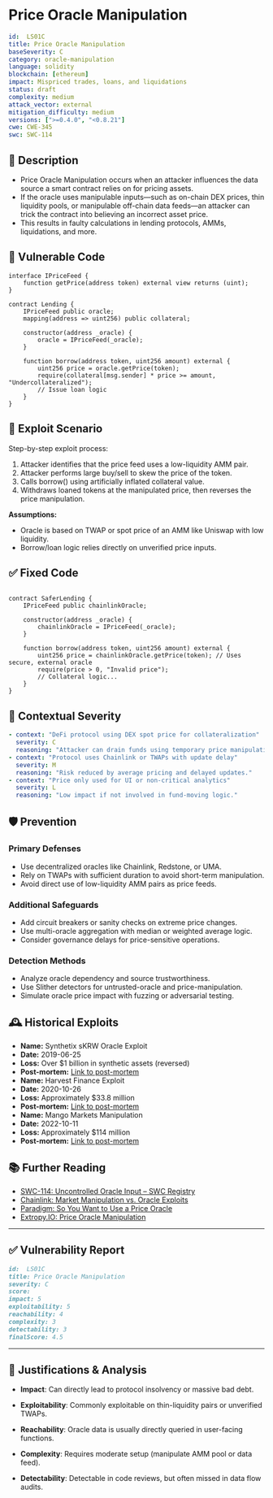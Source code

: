# Price Oracle Manipulation

```YAML
id:  LS01C
title: Price Oracle Manipulation
baseSeverity: C
category: oracle-manipulation
language: solidity
blockchain: [ethereum]
impact: Mispriced trades, loans, and liquidations
status: draft
complexity: medium
attack_vector: external
mitigation_difficulty: medium
versions: [">=0.4.0", "<0.8.21"]
cwe: CWE-345
swc: SWC-114
```

## 📝 Description

- Price Oracle Manipulation occurs when an attacker influences the data source a smart contract relies on for pricing assets.
- If the oracle uses manipulable inputs—such as on-chain DEX prices, thin liquidity pools, or manipulable off-chain data feeds—an attacker can trick the contract into believing an incorrect asset price.
- This results in faulty calculations in lending protocols, AMMs, liquidations, and more.

## 🚨 Vulnerable Code

```solidity
interface IPriceFeed {
    function getPrice(address token) external view returns (uint);
}

contract Lending {
    IPriceFeed public oracle;
    mapping(address => uint256) public collateral;

    constructor(address _oracle) {
        oracle = IPriceFeed(_oracle);
    }

    function borrow(address token, uint256 amount) external {
        uint256 price = oracle.getPrice(token);
        require(collateral[msg.sender] * price >= amount, "Undercollateralized");
        // Issue loan logic
    }
}
```

## 🧪 Exploit Scenario

Step-by-step exploit process:

1. Attacker identifies that the price feed uses a low-liquidity AMM pair.
2. Attacker performs large buy/sell to skew the price of the token.
3. Calls borrow() using artificially inflated collateral value.
4. Withdraws loaned tokens at the manipulated price, then reverses the price manipulation.

**Assumptions:**

- Oracle is based on TWAP or spot price of an AMM like Uniswap  with low liquidity.
- Borrow/loan logic relies directly on unverified price inputs.

## ✅ Fixed Code

```solidity

contract SaferLending {
    IPriceFeed public chainlinkOracle;

    constructor(address _oracle) {
        chainlinkOracle = IPriceFeed(_oracle);
    }

    function borrow(address token, uint256 amount) external {
        uint256 price = chainlinkOracle.getPrice(token); // Uses secure, external oracle
        require(price > 0, "Invalid price");
        // Collateral logic...
    }
}
```

## 🧭 Contextual Severity

```yaml
- context: "DeFi protocol using DEX spot price for collateralization"
  severity: C
  reasoning: "Attacker can drain funds using temporary price manipulation."
- context: "Protocol uses Chainlink or TWAPs with update delay"
  severity: M
  reasoning: "Risk reduced by average pricing and delayed updates."
- context: "Price only used for UI or non-critical analytics"
  severity: L
  reasoning: "Low impact if not involved in fund-moving logic."
```

## 🛡️ Prevention

### Primary Defenses

- Use decentralized oracles like Chainlink, Redstone, or UMA.
- Rely on TWAPs with sufficient duration to avoid short-term manipulation.
- Avoid direct use of low-liquidity AMM pairs as price feeds.

### Additional Safeguards

- Add circuit breakers or sanity checks on extreme price changes.
- Use multi-oracle aggregation with median or weighted average logic.
- Consider governance delays for price-sensitive operations.

### Detection Methods

- Analyze oracle dependency and source trustworthiness.
- Use Slither detectors for untrusted-oracle and price-manipulation.
- Simulate oracle price impact with fuzzing or adversarial testing.

## 🕰️ Historical Exploits

- **Name:** Synthetix sKRW Oracle Exploit 
- **Date:** 2019-06-25 
- **Loss:** Over $1 billion in synthetic assets (reversed) 
- **Post-mortem:** [Link to post-mortem](https://blog.synthetix.io/response-to-oracle-incident/) 
- **Name:** Harvest Finance Exploit 
- **Date:** 2020-10-26 
- **Loss:** Approximately $33.8 million 
- **Post-mortem:** [Link to post-mortem](https://beincrypto.com/harvest-finance-releases-attack-postmortem-after-losing-24-million/) 
- **Name:** Mango Markets Manipulation 
- **Date:** 2022-10-11 
- **Loss:** Approximately $114 million 
- **Post-mortem:** [Link to post-mortem](https://www.trmlabs.com/resources/blog/mango-markets-exploiter-avi-eisenberg-convicted-of-market-manipulation-and-fraud) 

## 📚 Further Reading

- [SWC-114: Uncontrolled Oracle Input – SWC Registry](https://swcregistry.io/docs/SWC-114) 
- [Chainlink: Market Manipulation vs. Oracle Exploits](https://chain.link/education-hub/market-manipulation-vs-oracle-exploits)
- [Paradigm: So You Want to Use a Price Oracle](https://www.paradigm.xyz/2020/11/so-you-want-to-use-a-price-oracle)
- [Extropy.IO: Price Oracle Manipulation](https://extropy-io.medium.com/price-oracle-manipulation-d46fd413cc17) 

---

## ✅ Vulnerability Report

```markdown
id:  LS01C
title: Price Oracle Manipulation
severity: C
score:
impact: 5  
exploitability: 5
reachability: 4  
complexity: 3  
detectability: 3  
finalScore: 4.5
```

---

## 📄 Justifications & Analysis

- **Impact**: Can directly lead to protocol insolvency or massive bad debt.

- **Exploitability**: Commonly exploitable on thin-liquidity pairs or unverified TWAPs.

- **Reachability**: Oracle data is usually directly queried in user-facing functions.

- **Complexity**: Requires moderate setup (manipulate AMM pool or data feed).

- **Detectability**: Detectable in code reviews, but often missed in data flow audits.
